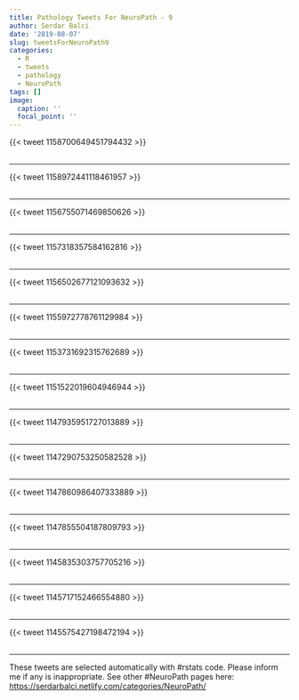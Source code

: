 ```yaml
---
title: Pathology Tweets For NeuroPath - 9
author: Serdar Balci
date: '2019-08-07'
slug: tweetsForNeuroPath9
categories:
  - R
  - tweets
  - pathology
  - NeuroPath
tags: []
image:
  caption: ''
  focal_point: ''
---
```



{{< tweet 1158700649451794432 >}}
<br>
<br>
<hr>
{{< tweet 1158972441118461957 >}}
<br>
<br>
<hr>
{{< tweet 1156755071469850626 >}}
<br>
<br>
<hr>
{{< tweet 1157318357584162816 >}}
<br>
<br>
<hr>
{{< tweet 1156502677121093632 >}}
<br>
<br>
<hr>
{{< tweet 1155972778761129984 >}}
<br>
<br>
<hr>
{{< tweet 1153731692315762689 >}}
<br>
<br>
<hr>
{{< tweet 1151522019604946944 >}}
<br>
<br>
<hr>
{{< tweet 1147935951727013889 >}}
<br>
<br>
<hr>
{{< tweet 1147290753250582528 >}}
<br>
<br>
<hr>
{{< tweet 1147860986407333889 >}}
<br>
<br>
<hr>
{{< tweet 1147855504187809793 >}}
<br>
<br>
<hr>
{{< tweet 1145835303757705216 >}}
<br>
<br>
<hr>
{{< tweet 1145717152466554880 >}}
<br>
<br>
<hr>
{{< tweet 1145575427198472194 >}}
<br>
<br>
<hr>


These tweets are selected automatically with #rstats code. Please inform me if any is inappropriate.
See other #NeuroPath pages here: https://serdarbalci.netlify.com/categories/NeuroPath/
